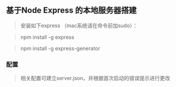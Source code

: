 
## 基于Node Express 的本地服务器搭建

>   安装如下express （mac系统请在命令前加sudo）：

>   npm install -g express

>   npm install -g express-generator

### 配置

>   相关配置可建立server.json，并根据首次启动的错误提示进行更改

